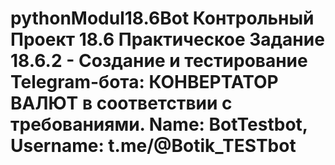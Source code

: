 # pythonModul18.6Bot  Контрольный Проект 18.6 Практическое Задание 18.6.2 - Создание и тестирование Telegram-бота: КОНВЕРТАТОР ВАЛЮТ в соответствии с требованиями. Name: BotTestbot, Username:  t.me/@Botik_TESTbot        
